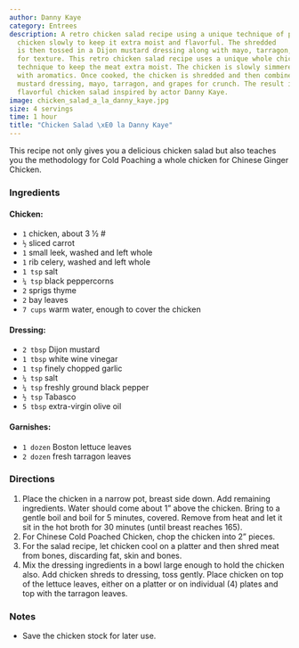 ```yaml
---
author: Danny Kaye
category: Entrees
description: A retro chicken salad recipe using a unique technique of poaching a whole
  chicken slowly to keep it extra moist and flavorful. The shredded    scooked chicken
  is then tossed in a Dijon mustard dressing along with mayo, tarragon, and grapes
  for texture. This retro chicken salad recipe uses a unique whole chicken poaching
  technique to keep the meat extra moist. The chicken is slowly simmered in broth
  with aromatics. Once cooked, the chicken is shredded and then combined with a Dijon
  mustard dressing, mayo, tarragon, and grapes for crunch. The result is a moist,
  flavorful chicken salad inspired by actor Danny Kaye.
image: chicken_salad_a_la_danny_kaye.jpg
size: 4 servings
time: 1 hour
title: "Chicken Salad \xE0 la Danny Kaye"
---
```

This recipe not only gives you a delicious chicken salad but also teaches you the methodology for Cold Poaching a whole chicken for Chinese Ginger Chicken.

### Ingredients

#### Chicken:

* `1` chicken, about 3 ½ #
* `½` sliced carrot
* `1` small leek, washed and left whole
* `1` rib celery, washed and left whole
* `1 tsp` salt
* `¼ tsp` black peppercorns
* `2` sprigs thyme
* `2` bay leaves
* `7 cups` warm water, enough to cover the chicken

#### Dressing:

* `2 tbsp` Dijon mustard
* `1 tbsp` white wine vinegar
* `1 tsp` finely chopped garlic
* `¼ tsp` salt
* `¼ tsp` freshly ground black pepper
* `½ tsp` Tabasco
* `5 tbsp` extra-virgin olive oil

#### Garnishes:

* `1 dozen` Boston lettuce leaves
* `2 dozen` fresh tarragon leaves

### Directions

1. Place the chicken in a narrow pot, breast side down. Add remaining ingredients. Water should come about 1” above the chicken. Bring to a gentle boil and boil for 5 minutes, covered. Remove from heat and let it sit in the hot broth for 30 minutes (until breast reaches 165).
2. For Chinese Cold Poached Chicken, chop the chicken into 2” pieces.
3. For the salad recipe, let chicken cool on a platter and then shred meat from bones, discarding fat, skin and bones.
4. Mix the dressing ingredients in a bowl large enough to hold the chicken also. Add chicken shreds to dressing, toss gently. Place chicken on top of the lettuce leaves, either on a platter or on individual (4) plates and top with the tarragon leaves.

### Notes

- Save the chicken stock for later use.